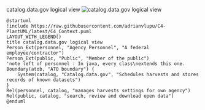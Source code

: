 catalog.data.gov logical view
![catalog.data.gov logical view](http://www.plantuml.com/plantuml/png/NP71RjD048RlVeeX5n8fs1TEFRM422gbDAAf419IDDwTs8RrZBKpTX8XtftT5gg0JwlVy_t-F7kjXj76FXIlEdPXz0IjsQ1NLHNnM3QTjMCzAaKdRCHMEkahzB53di8uZDNgxPjjGBR7kqqLq4WjHVjLdZvPEUJcpStN-yVT_iljxkD-i_wm_lH-lYYiiq3Wq318KteqB1kP84ZJEGmmTNGijXHLUBy-sNoWV6GAIvZTDCJk3Dk_qIndS21FCP7K3q7EH5KsZkXCucpnJzLOXyubPljqoFGTzJL5a0DOI_0yaA3NB4OGw63vrOi2NC4jmtUSS0aqKJo32wZwZUban5x1sav1cChYdOpiCPxdQ59dpTqzr7-osG9-5f2UXxCQzNEFsjQ2qQUvrNzxoP8FhYK_1b9eCKwafe3iGKrYoY8vYLwpw0-M8qD6bKpJV_mgFbEuNE7bftfaR2vB4sGTDme7YP2RCEyxwUQMb-rTLYXXTEqI8kLhUxBo2Go27cIWPvV4NnFxiG-_0G00)
```plantuml
@startuml
!include https://raw.githubusercontent.com/adrianvlupu/C4-PlantUML/latest/C4_Context.puml
LAYOUT_WITH_LEGEND()
title catalog.data.gov logical view
Person_Ext(personnel, "Agency Personnel", "A federal employee/contractor")
Person_Ext(public, "Public", "Member of the public")
'note left of personnel : In java, every class\nextends this one.
Boundary(atob, "ATO boundary") {
    System(catalog, "Catalog.data.gov", "Schedules harvests and stores records of known datasets")
}
Rel(personnel, catalog, "manages harvests settings for own agency")
Rel(public, catalog, "search, review and download open data")
@enduml
```

